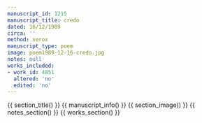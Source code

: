 ```yaml
---
manuscript_id: 1215
manuscript_title: credo
dated: 16/12/1989
circa: ''
method: xerox
manuscript_type: poem
image: poem1989-12-16-credo.jpg
notes: null
works_included:
- work_id: 4851
  altered: 'no'
  edited: 'no'
---
```


{{ section_title() }}
{{ manuscript_info() }}
{{ section_image() }}
{{ notes_section() }}
{{ works_section() }}

